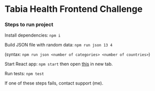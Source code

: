 # Tabia Health Frontend Challenge

### Steps to run project

Install dependencies: `npm i`

Build JSON file with random data: `npm run json 13 4`

(syntax: `npm run json <number of categories> <number of countries>`)

Start React app: `npm start` then open [this](http://localhost:3000/analysis/comparison) in new tab.

Run tests: `npm test`

If one of these steps fails, contact support (me).